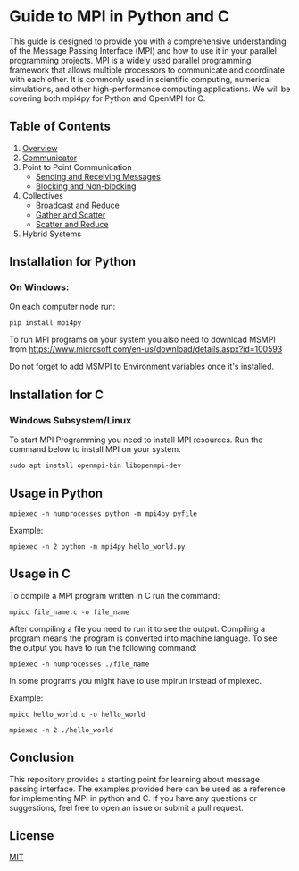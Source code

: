 # Guide to MPI in Python and C

This guide is designed to provide you with a comprehensive understanding of the Message Passing Interface (MPI) and how to use it in your parallel programming projects. MPI is a widely used parallel programming framework that allows multiple processors to communicate and coordinate with each other. It is commonly used in scientific computing, numerical simulations, and other high-performance computing applications. We will be covering both mpi4py for Python and OpenMPI for C.

## Table of Contents

1. [Overview](https://github.com/japnitahuja/guide-to-mpi/blob/main/documentation/Overview.md)
2. [Communicator](https://github.com/japnitahuja/guide-to-mpi/blob/main/documentation/Communicator.md)
3. Point to Point Communication
   - [Sending and Receiving Messages](https://github.com/japnitahuja/guide-to-mpi/blob/main/documentation/Messages.md)
   - [Blocking and Non-blocking]()
4. Collectives
   - [Broadcast and Reduce]()
   - [Gather and Scatter]()
   - [Scatter and Reduce]()
5. Hybrid Systems

## Installation for Python

### On Windows:

On each computer node run:

```
pip install mpi4py
```

To run MPI programs on your system you also need to download MSMPI from https://www.microsoft.com/en-us/download/details.aspx?id=100593

Do not forget to add MSMPI to Environment variables once it's installed.

## Installation for C

### Windows Subsystem/Linux

To start MPI Programming you need to install MPI resources. Run the command below to install MPI on your system.

```
sudo apt install openmpi-bin libopenmpi-dev
```

## Usage in Python

```
mpiexec -n numprocesses python -m mpi4py pyfile
```

Example:

```
mpiexec -n 2 python -m mpi4py hello_world.py
```

## Usage in C

To compile a MPI program written in C run the command:

```
mpicc file_name.c -o file_name
```

After compiling a file you need to run it to see the output. Compiling a program means the program is converted into machine language. To see the output you have to run the following command:

```
mpiexec -n numprocesses ./file_name
```

In some programs you might have to use mpirun instead of mpiexec.

Example:

```
mpicc hello_world.c -o hello_world
```

```
mpiexec -n 2 ./hello_world
```

## Conclusion

This repository provides a starting point for learning about message passing interface. The examples provided here can be used as a reference for implementing MPI in python and C. If you have any questions or suggestions, feel free to open an issue or submit a pull request.

## License

[MIT](https://choosealicense.com/licenses/mit/)
